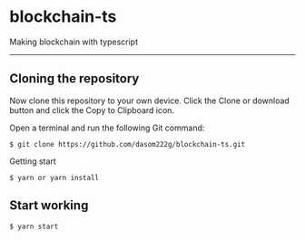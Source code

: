 # blockchain-ts
Making blockchain with typescript

---------------------------------------

## Cloning the repository
Now clone this repository to your own device. Click the Clone or download button and click the Copy to Clipboard icon.

Open a terminal and run the following Git command:

    $ git clone https://github.com/dasom222g/blockchain-ts.git
    
Getting start

    $ yarn or yarn install
    
## Start working
    $ yarn start
